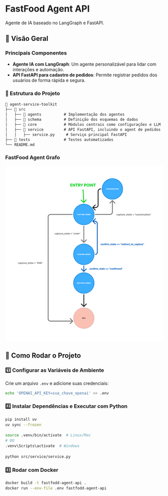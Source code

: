 # FastFood Agent API

Agente de IA baseado no LangGraph e FastAPI.

## 📌 Visão Geral

### Principais Componentes
- **Agente IA com LangGraph**: Um agente personalizável para lidar com interações e automação.
- **API FastAPI para cadastro de pedidos**: Permite registrar pedidos dos usuários de forma rápida e segura.

### 🔧 Estrutura do Projeto

```plaintext
📂 agent-service-toolkit
├── 📂 src
│   ├── 📂 agents          # Implementação dos agentes
│   ├── 📂 schema          # Definição dos esquemas de dados
│   ├── 📂 core            # Módulos centrais como configurações e LLM
│   ├── 📂 service         # API FastAPI, incluindo o agent de pedidos
│   │   ├── service.py     # Serviço principal FastAPI
├── 📂 tests               # Testes automatizados
└── README.md
```
### FastFood Agent Grafo
![Grafo do Agente](./media/agent_graph.png)

## 🚀 Como Rodar o Projeto
### 1️⃣ Configurar as Variáveis de Ambiente
Crie um arquivo `.env` e adicione suas credenciais:
```sh
echo 'OPENAI_API_KEY=sua_chave_openai' >> .env
```

### 2️⃣ Instalar Dependências e Executar com Python
```sh
pip install uv
uv sync --frozen

source .venv/bin/activate  # Linux/Mac
# OU
.venv\Scripts\activate  # Windows

python src/service/service.py
```

### 3️⃣ Rodar com Docker
```sh
docker build -t fastfodd-agent-api .
docker run --env-file .env fastfodd-agent-api
```